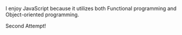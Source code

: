 I enjoy JavaScript because it utilizes both Functional programming and Object-oriented programming.

Second Attempt!